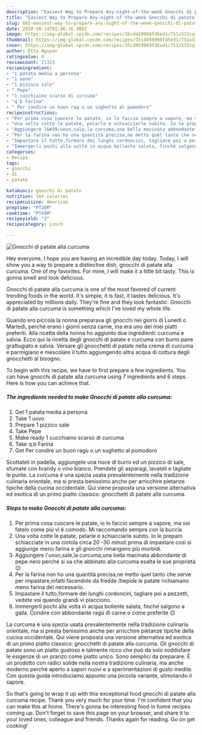 ```yaml
---
description: "Easiest Way to Prepare Any-night-of-the-week Gnocchi di patate alla curcuma"
title: "Easiest Way to Prepare Any-night-of-the-week Gnocchi di patate alla curcuma"
slug: 665-easiest-way-to-prepare-any-night-of-the-week-gnocchi-di-patate-alla-curcuma
date: 2020-08-14T01:46:36.986Z
image: https://img-global.cpcdn.com/recipes/35cd459969fd5ed1/751x532cq70/gnocchi-di-patate-alla-curcuma-recipe-main-photo.jpg
thumbnail: https://img-global.cpcdn.com/recipes/35cd459969fd5ed1/751x532cq70/gnocchi-di-patate-alla-curcuma-recipe-main-photo.jpg
cover: https://img-global.cpcdn.com/recipes/35cd459969fd5ed1/751x532cq70/gnocchi-di-patate-alla-curcuma-recipe-main-photo.jpg
author: Etta Nguyen
ratingvalue: 4
reviewcount: 21323
recipeingredient:
- "1 patata media a persona"
- "1 uovo"
- "1 pizzico sale"
- " Pepe"
- "1 cucchiaino scarso di curcuma"
- "q.b Farina"
- " Per condire un buon rag o un sughetto al pomodoro"
recipeinstructions:
- "Per prima cosa cuocere le patate, io lo faccio sempre a vapore, ma voi fatelo come più vi è comodo. Mi raccomando sempre con la buccia"
- "Una volta cotte le patate, pelarle e schiacciarle subito. Io le preparo schiacciate in una ciotola circa 20 -30 minuti prima di impastare così si aggiunge meno farina e gli gnocchi rimangono più morbidi."
- "Aggiungere l&#39;uovo,sale,la curcuma,una bella macinata abbondante di pepe nero perché si sa che abbinato alla curcuma esalta le sue proprietà 😉"
- "Per la farina non ho una quantità precisa,ne metto quel tanto che serve per impastare,infatti facendole da fredde /tiepide le patate richiamano meno farina del necessario."
- "Impastare il tutto,formare dei lunghi cordoncini, tagliare poi a pezzetti, vedete voi quando grandi vi piacciono."
- "Immergerli pochi alla volta in acqua bollente salata, finché salgono a galla. Condire con abbondante ragù di carne o come preferite 😉"
categories:
- Recipe
tags:
- gnocchi
- di
- patate

katakunci: gnocchi di patate 
nutrition: 164 calories
recipecuisine: American
preptime: "PT26M"
cooktime: "PT49M"
recipeyield: "2"
recipecategory: Lunch

---
```



![Gnocchi di patate alla curcuma](https://img-global.cpcdn.com/recipes/35cd459969fd5ed1/751x532cq70/gnocchi-di-patate-alla-curcuma-recipe-main-photo.jpg)

Hey everyone, I hope you are having an incredible day today. Today, I will show you a way to prepare a distinctive dish, gnocchi di patate alla curcuma. One of my favorites. For mine, I will make it a little bit tasty. This is gonna smell and look delicious.

Gnocchi di patate alla curcuma is one of the most favored of current trending foods in the world. It's simple, it is fast, it tastes delicious. It's appreciated by millions daily. They're fine and they look fantastic. Gnocchi di patate alla curcuma is something which I've loved my whole life.

Quando ero piccola la nonna preparava gli gnocchi nei giorni di Lunedì o Martedì, perché erano i giorni senza carne, ma era uno dei miei piatti preferiti. Alla ricetta della nonna ho aggiunto due ingredienti: curcuma e salvia. Ecco qui la ricetta degli gnocchi di patate e curcuma con burro pane grattugiato e salvia. Versare gli gnocchetti di patate nella crema di curcuma e parmigiano e mescolare il tutto aggiungendo altra acqua di cottura degli gnocchetti al bisogno.


To begin with this recipe, we have to first prepare a few ingredients. You can have gnocchi di patate alla curcuma using 7 ingredients and 6 steps. Here is how you can achieve that.

<!--inarticleads1-->

##### The ingredients needed to make Gnocchi di patate alla curcuma:

1. Get 1 patata media a persona
1. Take 1 uovo
1. Prepare 1 pizzico sale
1. Take  Pepe
1. Make ready 1 cucchiaino scarso di curcuma
1. Take q.b Farina
1. Get  Per condire un buon ragù o un sughetto al pomodoro


Scottateli in padella, aggiungete una noce di burro ed un pizzico di sale, sfumate con brandy o vino bianco. Prendete gli asparagi, lavateli e tagliate le punte. La curcuma è una spezia usata prevalentemente nella tradizione culinaria orientale, ma si presta benissimo anche per arricchire pietanze tipiche della cucina occidentale. Qui viene proposta una versione alternativa ed esotica di un primo piatto classico: gnocchetti di patate alla curcuma. 

<!--inarticleads2-->

##### Steps to make Gnocchi di patate alla curcuma:

1. Per prima cosa cuocere le patate, io lo faccio sempre a vapore, ma voi fatelo come più vi è comodo. Mi raccomando sempre con la buccia
1. Una volta cotte le patate, pelarle e schiacciarle subito. Io le preparo schiacciate in una ciotola circa 20 -30 minuti prima di impastare così si aggiunge meno farina e gli gnocchi rimangono più morbidi.
1. Aggiungere l&#39;uovo,sale,la curcuma,una bella macinata abbondante di pepe nero perché si sa che abbinato alla curcuma esalta le sue proprietà 😉
1. Per la farina non ho una quantità precisa,ne metto quel tanto che serve per impastare,infatti facendole da fredde /tiepide le patate richiamano meno farina del necessario.
1. Impastare il tutto,formare dei lunghi cordoncini, tagliare poi a pezzetti, vedete voi quando grandi vi piacciono.
1. Immergerli pochi alla volta in acqua bollente salata, finché salgono a galla. Condire con abbondante ragù di carne o come preferite 😉


La curcuma è una spezia usata prevalentemente nella tradizione culinaria orientale, ma si presta benissimo anche per arricchire pietanze tipiche della cucina occidentale. Qui viene proposta una versione alternativa ed esotica di un primo piatto classico: gnocchetti di patate alla curcuma. Gli gnocchi di patate sono un piatto gustoso e talmente ricco che può da solo soddisfare le esigenze di un pranzo come piatto unico. Sono semplici da preparare. È un prodotto con radici solide nella nostra tradizione culinaria, ma anche moderno perché aperto a sapori nuovi e a sperimentazioni di gusto inedite. Con questa guida introduciamo appunto una piccola variante, stimolando il sapore. 

So that's going to wrap it up with this exceptional food gnocchi di patate alla curcuma recipe. Thank you very much for your time. I'm confident that you can make this at home. There's gonna be interesting food in home recipes coming up. Don't forget to save this page on your browser, and share it to your loved ones, colleague and friends. Thanks again for reading. Go on get cooking!
